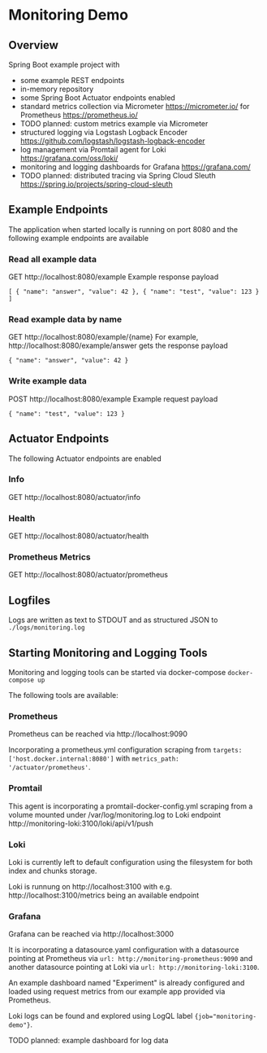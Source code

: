 # Monitoring Demo

## Overview
Spring Boot example project with 
- some example REST endpoints
- in-memory repository
- some Spring Boot Actuator endpoints enabled
- standard metrics collection via Micrometer https://micrometer.io/ for Prometheus https://prometheus.io/
- TODO planned: custom metrics example via Micrometer
- structured logging via Logstash Logback Encoder https://github.com/logstash/logstash-logback-encoder
- log management via Promtail agent for Loki https://grafana.com/oss/loki/
- monitoring and logging dashboards for Grafana https://grafana.com/
- TODO planned: distributed tracing via Spring Cloud Sleuth https://spring.io/projects/spring-cloud-sleuth

## Example Endpoints
The application when started locally is running on port 8080
and the following example endpoints are available

### Read all example data
GET http://localhost:8080/example
Example response payload

`[
     {
         "name": "answer",
         "value": 42
     },
     {
         "name": "test",
         "value": 123
     }
 ]`

### Read example data by name
GET http://localhost:8080/example/{name}
For example, http://localhost:8080/example/answer gets the response payload

`{
     "name": "answer",
     "value": 42
 }`

### Write example data
POST http://localhost:8080/example
Example request payload

`{
       "name": "test",
       "value": 123
}`

## Actuator Endpoints
The following Actuator endpoints are enabled

### Info
GET http://localhost:8080/actuator/info

### Health
GET http://localhost:8080/actuator/health

### Prometheus Metrics
GET http://localhost:8080/actuator/prometheus

## Logfiles
Logs are written as text to STDOUT 
and as structured JSON to `./logs/monitoring.log`

## Starting Monitoring and Logging Tools
Monitoring and logging tools can be started via docker-compose
`docker-compose up`

The following tools are available:

### Prometheus
Prometheus can be reached via http://localhost:9090

Incorporating a prometheus.yml configuration 
scraping from `targets: ['host.docker.internal:8080']`
with `metrics_path: '/actuator/prometheus'`.

### Promtail
This agent is incorporating a promtail-docker-config.yml
scraping from a volume mounted under /var/log/monitoring.log
to Loki endpoint http://monitoring-loki:3100/loki/api/v1/push

### Loki
Loki is currently left to default configuration using the filesystem
for both index and chunks storage.

Loki is runnung on http://localhost:3100 
with e.g. http://localhost:3100/metrics being an available endpoint

### Grafana
Grafana can be reached via http://localhost:3000

It is incorporating a datasource.yaml configuration
with a datasource pointing at Prometheus via `url: http://monitoring-prometheus:9090`
and another datasource pointing at Loki via `url: http://monitoring-loki:3100`.

An example dashboard named "Experiment" is already configured and loaded
using request metrics from our example app provided via Prometheus.

Loki logs can be found and explored using LogQL label `{job="monitoring-demo"}`.

TODO planned: example dashboard for log data
